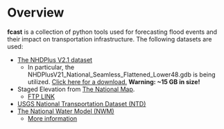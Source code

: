 # Overview

__fcast__ is a collection of python tools used for forecasting flood events and their impact on transportation infrastructure. The following datasets are used:

- [The NHDPlus V2.1 dataset](http://www.horizon-systems.com/NHDPlus/NHDPlusV2_home.php)
    - In particular, the NHDPlusV21_National_Seamless_Flattened_Lower48.gdb is being utilized. [Click here for a download.](http://www.horizon-systems.com/NHDPlusData/NHDPlusV21/Data/NationalData/NHDPlusV21_NationalData_Seamless_Geodatabase_Lower48_07.7z) __Warning: ~15 GB in size!__
- Staged Elevation from [The National Map](https://www.usgs.gov/core-science-systems/national-geospatial-program/national-map). 
    - [FTP LINK](ftp://rockyftp.cr.usgs.gov/vdelivery/Datasets/Staged/Elevation/)
- [USGS National Transportation Dataset (NTD)](https://catalog.data.gov/dataset/usgs-national-transportation-dataset-ntd-downloadable-data-collectionde7d2)
- [The National Water Model (NWM)](https://console.cloud.google.com/marketplace/details/noaa-public/national-water-model?filter=category:climate&id=2b3b4e1c-20ad-455c-89c5-7c09b82c7f98)
    - [More information](https://water.noaa.gov/about/nwm)